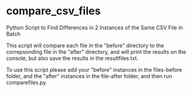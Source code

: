 # compare_csv_files
Python Script to Find Differences in 2 Instances of the Same CSV File in Batch

This script will compare each file in the "before" directory to the correpsonding file in the "after" directory, and will print the results on the console, but also save the results in the resultfiles.txt.

To use this script please add your "before" instances in the files-before folder, and the "after" instances in the file-after folder, and then run comparefiles.py.
